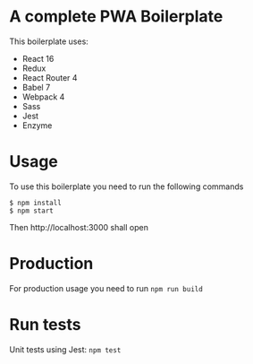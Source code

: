# A complete PWA Boilerplate 
This boilerplate uses: 

* React 16
* Redux
* React Router 4
* Babel 7
* Webpack 4
* Sass
* Jest
* Enzyme

# Usage

To use this boilerplate you need to run the following commands

```
$ npm install
$ npm start
```

Then http://localhost:3000 shall open

# Production

For production usage you need to run `npm run build`

# Run tests 

Unit tests using Jest: `npm test`
